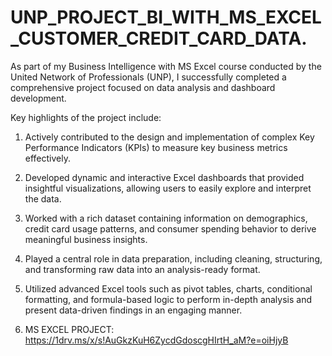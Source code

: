 # UNP_PROJECT_BI_WITH_MS_EXCEL_CUSTOMER_CREDIT_CARD_DATA.
As part of my Business Intelligence with MS Excel course conducted by the United Network of Professionals (UNP), I successfully completed a comprehensive project focused on data analysis and dashboard development.

Key highlights of the project include:

1. Actively contributed to the design and implementation of complex Key Performance Indicators (KPIs) to measure key business metrics effectively.

2. Developed dynamic and interactive Excel dashboards that provided insightful visualizations, allowing users to easily explore and interpret the data.

3. Worked with a rich dataset containing information on demographics, credit card usage patterns, and consumer spending behavior to derive meaningful business insights.

4. Played a central role in data preparation, including cleaning, structuring, and transforming raw data into an analysis-ready format.

5. Utilized advanced Excel tools such as pivot tables, charts, conditional formatting, and formula-based logic to perform in-depth analysis and present data-driven findings in an engaging manner.
6. MS EXCEL PROJECT: https://1drv.ms/x/s!AuGkzKuH6ZycdGdoscgHIrtH_aM?e=oiHjyB
